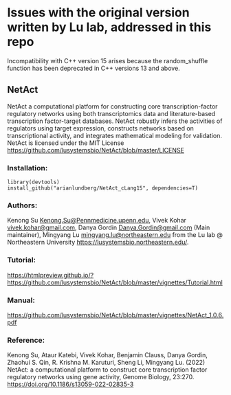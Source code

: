
# Issues with the original version written by Lu lab, addressed in this repo 
Incompatibility with C++ version 15 arises because the random_shuffle function has been deprecated in C++ versions 13 and above.

## NetAct 
NetAct a computational platform for constructing core transcription-factor regulatory networks using both transcriptomics data and literature-based transcription factor-target databases. NetAct robustly infers the activities of regulators using target expression, constructs networks based on transcriptional activity, and integrates mathematical modeling for validation. 
NetAct is licensed under the MIT License <https://github.com/lusystemsbio/NetAct/blob/master/LICENSE> 


### Installation:
```
library(devtools)
install_github("arianlundberg/NetAct_cLang15", dependencies=T)
```

### Authors:
Kenong Su <Kenong.Su@Pennmedicine.upenn.edu>,
Vivek Kohar <vivek.kohar@gmail.com>, 
Danya Gordin <Danya.Gordin@gmail.com> (Main maintainer),
Mingyang Lu <mingyang.lu@northeastern.edu>
from the Lu lab @ Northeastern University <https://lusystemsbio.northeastern.edu/>.

### Tutorial:
https://htmlpreview.github.io/?https://github.com/lusystemsbio/NetAct/blob/master/vignettes/Tutorial.html
### Manual:
https://github.com/lusystemsbio/NetAct/blob/master/vignettes/NetAct_1.0.6.pdf

### Reference:

Kenong Su, Ataur Katebi, Vivek Kohar, Benjamin Clauss, Danya Gordin, Zhaohui S. Qin, R. Krishna M. Karuturi, Sheng Li, Mingyang Lu. (2022) NetAct: a computational platform to construct core transcription factor regulatory networks using gene activity, Genome Biology, 23:270. https://doi.org/10.1186/s13059-022-02835-3
